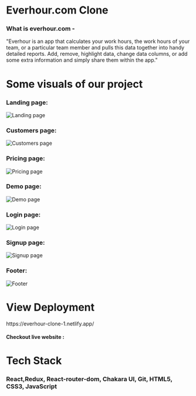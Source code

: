 <h1>Everhour.com Clone</h1>



<h3>What is everhour.com -</h3>
<p>"Everhour is an app that calculates your work hours, the work hours of your team, or a particular team member and pulls this data together into handy detailed reports. Add, remove, highlight data, change data columns, or add some extra information and simply share them within the app."</p>

</hr>



<h1>Some visuals of our project </h1>
 </hr>
 <h3>Landing page: </h3>
 <img src="https://user-images.githubusercontent.com/101813593/187067344-532d5701-f9d7-4baa-81d4-ff1872bf47a8.PNG" alt="Landing page"/>
  <h3>Customers page: </h3>
<img src="https://user-images.githubusercontent.com/96183163/180624173-e2597428-0c2c-463c-82c4-5b0306dda060.jpeg" alt="Customers page"  />
  <h3>Pricing page: </h3>
<img src="https://user-images.githubusercontent.com/99814514/187064107-b85b80dd-65c5-4719-84ce-82e82113f447.png" alt="Pricing page" />
  <h3>Demo page: </h3>
<img src="https://user-images.githubusercontent.com/96183163/180624301-50893ddf-28fe-4d6d-b162-d811a34026ee.jpeg" alt="Demo page" />
  <h3>Login page: </h3>
<img src="https://user-images.githubusercontent.com/96183163/180624349-e91afd59-e080-4aa5-8cd3-0b2718a4e850.jpeg" alt="Login page" />
  <h3>Signup page: </h3>
<img src="https://user-images.githubusercontent.com/96183163/180624398-87edaab7-a61b-4e78-8a83-fc9767fdc152.jpeg" alt="Signup page" />
  <h3>Footer: </h3>
<img src="https://user-images.githubusercontent.com/101813593/187067413-b3f2123b-fbb5-4644-9132-8b9d0a0a7594.PNG" alt="Footer" />



<h1>View Deployment</h1>https://everhour-clone-1.netlify.app/
</hr>
<h4>Checkout live website :</h4>

</hr>

</hr>
<h1>Tech Stack </h1>
<h3>React,Redux, React-router-dom, Chakara UI, Git,  HTML5, CSS3, JavaScript </h3>


